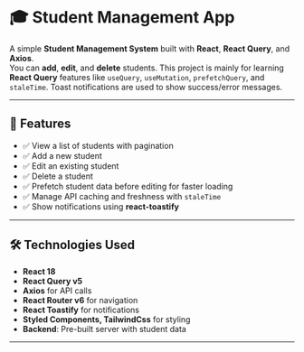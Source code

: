 # 🎓 Student Management App

A simple **Student Management System** built with **React**, **React Query**, and **Axios**.  
You can **add**, **edit**, and **delete** students. This project is mainly for learning **React Query** features like `useQuery`, `useMutation`, `prefetchQuery`, and `staleTime`. Toast notifications are used to show success/error messages.

---

## 🚀 Features

- ✅ View a list of students with pagination  
- ✅ Add a new student  
- ✅ Edit an existing student  
- ✅ Delete a student  
- ✅ Prefetch student data before editing for faster loading  
- ✅ Manage API caching and freshness with `staleTime`  
- ✅ Show notifications using **react-toastify**  

---

## 🛠️ Technologies Used

- **React 18**  
- **React Query v5**  
- **Axios** for API calls  
- **React Router v6** for navigation  
- **React Toastify** for notifications  
- **Styled Components, TailwindCss** for styling  
- **Backend**: Pre-built server with student data  

---
